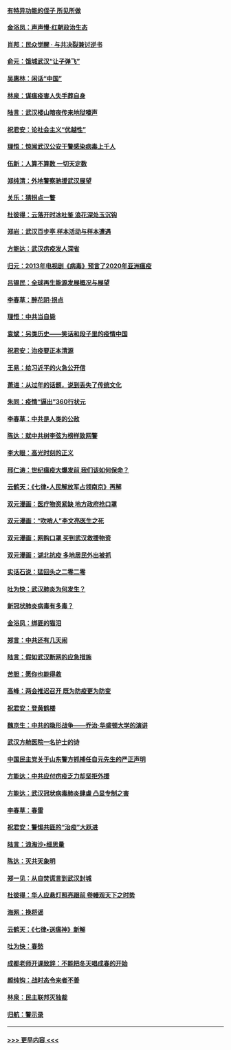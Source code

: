 #### [有特异功能的侄子 所见所做](../pages/nsc993/n11901154.md?t=02281531) 
#### [金浴凤：声声慢‧红朝政治生态](../pages/nsc993/n11899553.md?t=02281531) 
#### [肖邦：民众觉醒 · 与共决裂兼讨逆书](../pages/nsc993/n11898435.md?t=02281531) 
#### [俞元：饿城武汉“让子弹飞”](../pages/nsc993/n11898344.md?t=02281531) 
#### [吴惠林：闲话“中国”](../pages/nsc993/n11898182.md?t=02281531) 
#### [林泉：谋瘟疫害人失手葬自身](../pages/nsc993/n11897892.md?t=02281531) 
#### [陆言：武汉楼山暗夜传来地狱嚎声](../pages/nsc993/n11897033.md?t=02281531) 
#### [祝君安：论社会主义“优越性”](../pages/nsc993/n11897005.md?t=02281531) 
#### [理悟：惊闻武汉公安干警感染病毒上千人](../pages/nsc993/n11896947.md?t=02281531) 
#### [伍新：人算不算数 一切天定数](../pages/nsc993/n11893372.md?t=02281531) 
#### [郑纯清：外地警察驰援武汉展望](../pages/nsc993/n11893115.md?t=02281531) 
#### [关乐：猜拐点一瞥](../pages/nsc993/n11893020.md?t=02281531) 
#### [杜彼得：云落开时冰吐鉴 浪花深处玉沉钩](../pages/nsc993/n11892107.md?t=02281531) 
#### [郑岩：武汉百步亭 样本活动与样本遭遇](../pages/nsc993/n11892310.md?t=02281531) 
#### [方能达：武汉疠疫发人深省](../pages/nsc993/n11891376.md?t=02281531) 
#### [归元：2013年电视剧《病毒》预言了2020年亚洲瘟疫](../pages/nsc993/n11891126.md?t=02281531) 
#### [吕锡民：全球再生能源发展概况与展望](../pages/nsc993/n11890613.md?t=02281531) 
#### [李春草：醉花阴·拐点](../pages/nsc993/n11890567.md?t=02281531) 
#### [理悟：中共当自毙](../pages/nsc993/n11890559.md?t=02281531) 
#### [袁斌：另类历史——笑话和段子里的疫情中国](../pages/nsc993/n11889243.md?t=02281531) 
#### [祝君安：治疫要正本清源](../pages/nsc993/n11889085.md?t=02281531) 
#### [王易：给习近平的火急公开信](../pages/nsc993/n11888225.md?t=02281531) 
#### [萧进：从过年的话题，说到丢失了传统文化](../pages/nsc993/n11887732.md?t=02281531) 
#### [朱同：疫情“逼出”360行状元](../pages/nsc993/n11887678.md?t=02281531) 
#### [李春草：中共是人类的公敌](../pages/nsc993/n11887656.md?t=02281531) 
#### [陈达：就中共树李弦为榜样致网警](../pages/nsc993/n11887625.md?t=02281531) 
#### [李大眼：高光时刻的正义](../pages/nsc993/n11887585.md?t=02281531) 
#### [邢仁涛：世纪瘟疫大爆发前 我们该如何保命？](../pages/nsc993/n11887535.md?t=02281531) 
#### [云鹤天：《七律▪人民解放军占领南京》再解](../pages/nsc993/n11887524.md?t=02281531) 
#### [双元漫画：医疗物资紧缺 地方政府抢口罩](../pages/nsc993/n11884744.md?t=02281531) 
#### [双元漫画：“吹哨人”李文亮医生之死](../pages/nsc993/n11884705.md?t=02281531) 
#### [双元漫画：网购口罩 买到武汉救援物资](../pages/nsc993/n11884670.md?t=02281531) 
#### [双元漫画：湖北抗疫 多地居民外出被抓](../pages/nsc993/n11884643.md?t=02281531) 
#### [实话石说：猛回头之二零二零](../pages/nsc993/n11883968.md?t=02281531) 
#### [吐为快：武汉肺炎为何发生？](../pages/nsc993/n11882180.md?t=02281531) 
#### [新冠状肺炎病毒有多毒？](../pages/nsc993/n11881790.md?t=02281531) 
#### [金浴凤：绑匪的猫泪](../pages/nsc993/n11880664.md?t=02281531) 
#### [郑言：中共还有几天闹](../pages/nsc993/n11880645.md?t=02281531) 
#### [陆言：假如武汉断网的应急措施](../pages/nsc993/n11880619.md?t=02281531) 
#### [苦胆：愿你也能得救](../pages/nsc993/n11880601.md?t=02281531) 
#### [高峰：两会推迟召开  既为防疫更为防变](../pages/nsc993/n11879977.md?t=02281531) 
#### [祝君安：登黄鹤楼](../pages/nsc993/n11880583.md?t=02281531) 
#### [魏京生：中共的隐形战争——乔治‧华盛顿大学的演讲](../pages/nsc993/n11879765.md?t=02281531) 
#### [武汉方舱医院一名护士的诗](../pages/nsc993/n11878480.md?t=02281531) 
#### [中国民主党关于山东警方抓捕任自元先生的严正声明](../pages/nsc993/n11877506.md?t=02281531) 
#### [方能达：中共应付疠疫乏力却坚拒外援](../pages/nsc993/n11877497.md?t=02281531) 
#### [方能达：武汉冠状病毒肺炎肆虐 凸显专制之害](../pages/nsc993/n11877475.md?t=02281531) 
#### [李春草：春雷](../pages/nsc993/n11876287.md?t=02281531) 
#### [祝君安：警惕共匪的“治疫”大跃进](../pages/nsc993/n11876084.md?t=02281531) 
#### [陆言：浪淘沙•细思量](../pages/nsc993/n11876071.md?t=02281531) 
#### [陈达：灭共天象明](../pages/nsc993/n11876063.md?t=02281531) 
#### [郑一见：从自焚谎言到武汉封城](../pages/nsc993/n11875621.md?t=02281531) 
#### [杜彼得：华人应悬灯照亮跟前 卷幔观天下之时势](../pages/nsc993/n11874822.md?t=02281531) 
#### [海网：换将谣](../pages/nsc993/n11873712.md?t=02281531) 
#### [云鹤天：《七律▪送瘟神》新解](../pages/nsc993/n11873598.md?t=02281531) 
#### [吐为快：春愁](../pages/nsc993/n11872801.md?t=02281531) 
#### [成都老师开课致辞：不能把冬天唱成春的开始](../pages/nsc993/n11872653.md?t=02281531) 
#### [颜纯钩：战时态令来者不善](../pages/nsc993/n11872011.md?t=02281531) 
#### [林泉：民主联邦灭独裁](../pages/nsc993/n11870998.md?t=02281531) 
#### [归航：警示录](../pages/nsc993/n11870963.md?t=02281531) 

----
#### [ >>> 更早内容 <<< ](../indexes/nsc993-earlier.md)
